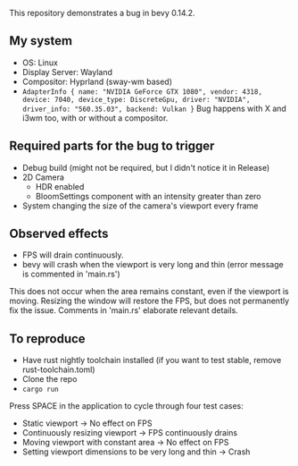 This repository demonstrates a bug in bevy 0.14.2.

## My system
- OS: Linux
- Display Server: Wayland
- Compositor: Hyprland (sway-wm based)
- `AdapterInfo { name: "NVIDIA GeForce GTX 1080", vendor: 4318, device: 7040, device_type: DiscreteGpu, driver: "NVIDIA", driver_info: "560.35.03", backend: Vulkan }`
Bug happens with X and i3wm too, with or without a compositor.

## Required parts for the bug to trigger
- Debug build (might not be required, but I didn't notice it in Release)
- 2D Camera
  - HDR enabled
  - BloomSettings component with an intensity greater than zero
- System changing the size of the camera's viewport every frame

## Observed effects
- FPS will drain continuously.
- bevy will crash when the viewport is very long and thin (error message is commented in 'main.rs')

This does not occur when the area remains constant, even if the
viewport is moving.
Resizing the window will restore the FPS, but does not
permanently fix the issue.
Comments in 'main.rs' elaborate relevant details.

## To reproduce
- Have rust nightly toolchain installed (if you want to test stable, remove rust-toolchain.toml)
- Clone the repo
- `cargo run`

Press SPACE in the application to cycle through four test cases:
- Static viewport -> No effect on FPS
- Continuously resizing viewport -> FPS continuously drains
- Moving viewport with constant area -> No effect on FPS
- Setting viewport dimensions to be very long and thin -> Crash
